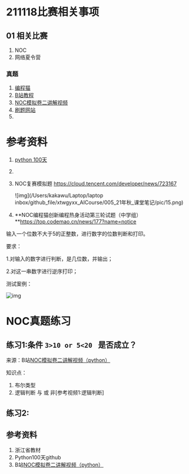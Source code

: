 # 211118比赛相关事项

## 01 相关比赛

1. NOC
2. 网络夏令营





### 真题

1. [编程猫]( https://top.codemao.cn/news/177?name=notice)
2. [B站教程](https://www.bilibili.com/video/BV1A541187Qx/?spm_id_from=333.788.recommend_more_video.4)
3. [NOC模拟卷二讲解视频](https://www.bilibili.com/video/BV1ty4y1W7VT?from=search&seid=8084526178827156206&spm_id_from=333.337.0.0)
4. [刷题网站]( http://47.117.112.103/mediawiki/index.php/Python%E7%BB%83%E4%B9%A0%E4%B9%8B%E5%9F%BA%E6%9C%AC%E6%95%B0%E6%8D%AE%E7%B1%BB%E5%9E%8B%EF%BC%88%E4%B8%80%EF%BC%89)
5. 



# 参考资料

1. [python 100天](https://gitee.com/dirtypool/Python-100-Days/blob/master/%E5%85%AC%E5%BC%80%E8%AF%BE/%E6%96%87%E6%A1%A3/%E7%AC%AC05%E6%AC%A1%E5%85%AC%E5%BC%80%E8%AF%BE-%E7%AE%97%E6%B3%95%E5%85%A5%E9%97%A8%E7%B3%BB%E5%88%971-%E5%91%A8%E8%80%8C%E5%A4%8D%E5%A7%8B/%E7%AE%97%E6%B3%95%E5%85%A5%E9%97%A8%E7%B3%BB%E5%88%971-%E5%91%A8%E8%80%8C%E5%A4%8D%E5%A7%8B.md)

2. 

3. NOC复赛模拟题 https://cloud.tencent.com/developer/news/723167

   ![img](/Users/kakawu/Laptop/laptop inbox/github_file/xtwgyxx_AICourse/005_21年秋_课堂笔记/pic/15.png)

4. **NOC编程猫创新编程热身活动第三轮试题（中学组）**https://top.codemao.cn/news/177?name=notice

输入一个位数不大于5的正整数，进行数字的位数判断和打印。

要求：

1.对输入的数字进行判断，是几位数，并输出；

2.对这一串数字进行逆序打印；



测试案例：

![img](https://public-static-edu.codemao.cn/upload/1593512126000/4.png)

# NOC真题练习

## 练习1:条件 ```3>10 or 5<20 ``` 是否成立？

来源：B站[NOC模拟卷二讲解视频（python）](https://www.bilibili.com/video/BV1ty4y1W7VT?from=search&seid=8084526178827156206&spm_id_from=333.337.0.0)

知识点：

1. 布尔类型
2. 逻辑判断 与 或 非[参考视频1:逻辑判断]

## 练习2:





## 参考资料

1. 浙江省教材
2. Python100天github
3. B站[NOC模拟卷二讲解视频（python）](https://www.bilibili.com/video/BV1ty4y1W7VT?from=search&seid=8084526178827156206&spm_id_from=333.337.0.0)

